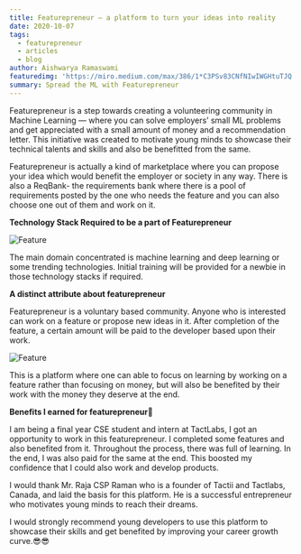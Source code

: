 ```yaml
---
title: Featurepreneur — a platform to turn your ideas into reality
date: 2020-10-07
tags: 
  - featurepreneur
  - articles
  - blog
author: Aishwarya Ramaswami
featuredimg: 'https://miro.medium.com/max/386/1*C3PSv83CNfNIwIWGHtuTJQ.jpeg'
summary: Spread the ML with Featurepreneur
---
```


Featurepreneur is a step towards creating a volunteering community in Machine Learning — where you can solve employers’ small ML problems and get appreciated with a small amount of money and a recommendation letter.
This initiative was created to motivate young minds to showcase their technical talents and skills and also be benefitted from the same.

Featurepreneur is actually a kind of marketplace where you can propose your idea which would benefit the employer or society in any way. There is also a ReqBank- the requirements bank where there is a pool of requirements posted by the one who needs the feature and you can also choose one out of them and work on it.

**Technology Stack Required to be a part of Featurepreneur**

![Feature](https://miro.medium.com/max/700/1*Su_uqZVJh8_DufNEo8wVTA.jpeg)

The main domain concentrated is machine learning and deep learning or some trending technologies. Initial training will be provided for a newbie in those technology stacks if required.

**A distinct attribute about featurepreneur**

Featurepreneur is a voluntary based community. Anyone who is interested can work on a feature or propose new ideas in it. After completion of the feature, a certain amount will be paid to the developer based upon their work.

![Feature](https://miro.medium.com/max/291/1*hLRqOmlE7ZAL__wGft4-BQ.jpeg)

This is a platform where one can able to focus on learning by working on a feature rather than focusing on money, but will also be benefited by their work with the money they deserve at the end.

**Benefits I earned for featurepreneur🎉**

I am being a final year CSE student and intern at TactLabs, I got an opportunity to work in this featurepreneur. I completed some features and also benefited from it. Throughout the process, there was full of learning. In the end, I was also paid for the same at the end. This boosted my confidence that I could also work and develop products.

I would thank Mr. Raja CSP Raman who is a founder of Tactii and Tactlabs, Canada, and laid the basis for this platform. He is a successful entrepreneur who motivates young minds to reach their dreams.

I would strongly recommend young developers to use this platform to showcase their skills and get benefited by improving your career growth curve.😎😎